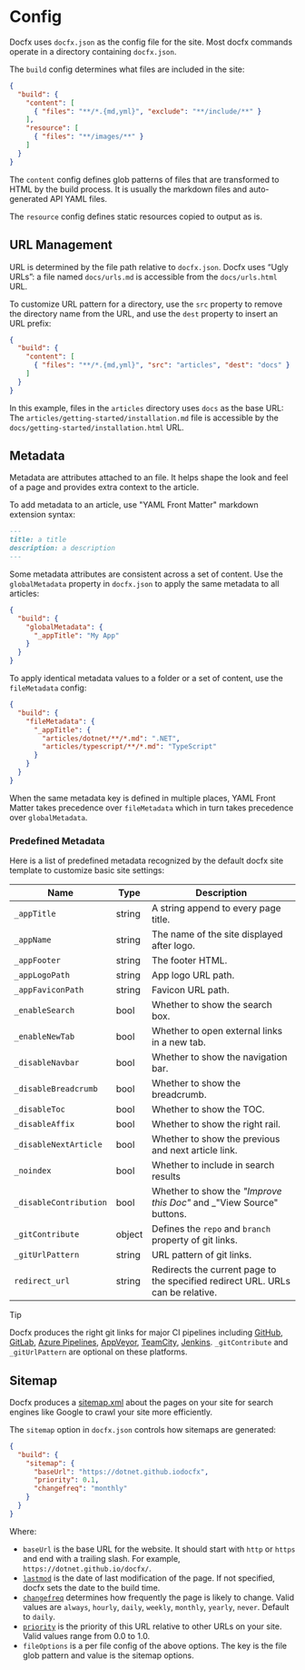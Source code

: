 # Config

Docfx uses `docfx.json` as the config file for the site. Most docfx commands operate in a directory containing `docfx.json`.

The `build` config determines what files are included in the site:

```json
{
  "build": {
    "content": [
      { "files": "**/*.{md,yml}", "exclude": "**/include/**" }
    ],
    "resource": [
      { "files": "**/images/**" }
    ]
  }
}
```

The `content` config defines glob patterns of files that are transformed to HTML by the build process. It is usually the markdown files and auto-generated API YAML files.

The `resource` config defines static resources copied to output as is.

## URL Management

URL is determined by the file path relative to `docfx.json`. Docfx uses “Ugly URLs”: a file named `docs/urls.md` is accessible from the `docs/urls.html` URL.

To customize URL pattern for a directory, use the `src` property to remove the directory name from the URL, and use the `dest` property to insert an URL prefix:

```json
{
  "build": {
    "content": [
      { "files": "**/*.{md,yml}", "src": "articles", "dest": "docs" }
    ]
  }
}
```

In this example, files in the `articles` directory uses `docs` as the base URL: The `articles/getting-started/installation.md` file is accessible by the `docs/getting-started/installation.html` URL.

## Metadata

Metadata are attributes attached to an file. It helps shape the look and feel of a page and provides extra context to the article.

To add metadata to an article, use "YAML Front Matter" markdown extension syntax:

```md
---
title: a title
description: a description
---
```

Some metadata attributes are consistent across a set of content. Use the `globalMetadata` property in `docfx.json` to apply the same metadata to all articles:

```json
{
  "build": {
    "globalMetadata": {
      "_appTitle": "My App"
    }
  }
}
```

To apply identical metadata values to a folder or a set of content, use the `fileMetadata` config:

```json
{
  "build": {
    "fileMetadata": {
      "_appTitle": {
        "articles/dotnet/**/*.md": ".NET",
        "articles/typescript/**/*.md": "TypeScript"
      }
    }
  }
}
```

When the same metadata key is defined in multiple places, YAML Front Matter takes precedence over `fileMetadata` which in turn takes precedence over `globalMetadata`.

### Predefined Metadata

Here is a list of predefined metadata recognized by the default docfx site template to customize basic site settings:

Name         | Type    | Description
----------------------|---------|---------------------------
`_appTitle`             | string  | A string append to every page title.
`_appName`              | string  | The name of the site displayed after logo.
`_appFooter`            | string  | The footer HTML.
`_appLogoPath`          | string  | App logo URL path.
`_appFaviconPath`       | string  | Favicon URL path.
`_enableSearch`         | bool    | Whether to show the search box.
`_enableNewTab`         | bool    | Whether to open external links in a new tab.
`_disableNavbar`        | bool    | Whether to show the navigation bar.
`_disableBreadcrumb`    | bool    | Whether to show the breadcrumb.
`_disableToc`           | bool    | Whether to show the TOC.
`_disableAffix`         | bool    | Whether to show the right rail.
`_disableNextArticle`   | bool    | Whether to show the previous and next article link.
`_noindex`              | bool  | Whether to include in search results
`_disableContribution`  | bool    | Whether to show the _"Improve this Doc"_ and _"View Source" buttons.
`_gitContribute`        | object  | Defines the `repo` and `branch` property of git links.
`_gitUrlPattern`        | string  | URL pattern of git links.
`redirect_url`          | string  | Redirects the current page to the specified redirect URL. URLs can be relative.

> [!TIP]
> Docfx produces the right git links for major CI pipelines including [GitHub](https://github.com/features/actions), [GitLab](https://about.gitlab.com/gitlab-ci/), [Azure Pipelines](https://azure.microsoft.com/en-us/services/devops/pipelines/), [AppVeyor](https://www.appveyor.com/), [TeamCity](https://www.jetbrains.com/teamcity/), [Jenkins](https://jenkins.io/). `_gitContribute` and `_gitUrlPattern` are optional on these platforms.


## Sitemap

Docfx produces a [sitemap.xml](https://www.sitemaps.org/protocol.html) about the pages on your site for search engines like Google to crawl your site more efficiently.

The `sitemap` option in `docfx.json` controls how sitemaps are generated:

```json
{
  "build": {
    "sitemap": {
      "baseUrl": "https://dotnet.github.iodocfx",
      "priority": 0.1,
      "changefreq": "monthly"
    }
  }
}
```

Where:

- `baseUrl` is the base URL for the website. It should start with `http` or `https` and end with a trailing slash. For example, `https://dotnet.github.io/docfx/`.
- [`lastmod`](https://www.sitemaps.org/protocol.html#lastmod) is the date of last modification of the page. If not specified, docfx sets the date to the build time.
- [`changefreq`](https://www.sitemaps.org/protocol.html#changefreqdef) determines how frequently the page is likely to change. Valid values are `always`, `hourly`, `daily`, `weekly`, `monthly`, `yearly`, `never`. Default to `daily`.
- [`priority`](https://www.sitemaps.org/protocol.html#priority) is the priority of this URL relative to other URLs on your site. Valid values range from 0.0 to 1.0.
- `fileOptions` is a per file config of the above options. The key is the file glob pattern and value is the sitemap options.
